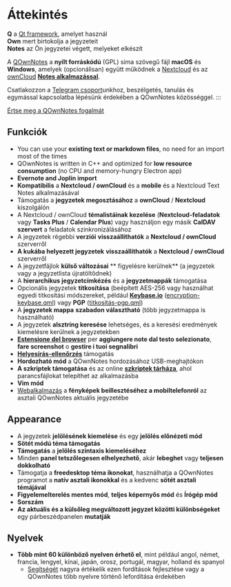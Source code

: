 # Áttekintés

<template>
<v-carousel cycle show-arrows-on-hover>
  <v-carousel-item>
    <img src="/screenshots/screenshot.png" alt="QOwnNotes képernyőkép" />
    <div class="sheet">
      Szerkesztheti jegyzeteit kiemeléssel, színes címkékkel és almappákkal
    </div>
  </v-carousel-item>
  <v-carousel-item>
    <img src="/screenshots/screenshot-minimal.png" alt="Minimális nézet" />
    <div class="sheet">
      Minimális alapértelmezett felhasználói felület, amely még jobban lehúzható
    </div>
  </v-carousel-item>
  <v-carousel-item>
    <img src="/screenshots/screenshot-vertical.png" alt="Függőleges nézet" />
    <div class="sheet">
      Tekintse meg a jegyzeteket függőleges jelölési nézetben a panelek mozgatásával
    </div>
  </v-carousel-item>
  <v-carousel-item>
    <img src="/screenshots/screenshot-portable-mode.png" alt="Hordozható üzemmód" />
    <div class="sheet">
      Hordozható mód USB-meghajtókhoz
    </div>
  </v-carousel-item>
  <v-carousel-item>
    <img src="/screenshots/screenshot-1col.png" alt="Egy oszlop" />
    <div class="sheet">
      Minden panel elhelyezhető, ahová csak szeretné
    </div>
  </v-carousel-item>
  <v-carousel-item>
    <img src="/screenshots/screenshot-darkmode.png" alt="screenshot darkmode" />
    <div class="sheet">
      Sötét stílus
    </div>
  </v-carousel-item>
  <v-carousel-item>
    <img src="/screenshots/screenshot-distraction-free-mode.png" alt="screenshot-distraction-free-mode" />
    <div class="sheet">
      Figyelemelterelésmentes mód
    </div>
  </v-carousel-item>
  <v-carousel-item>
    <img src="/screenshots/screenshot-encrypted-note-decrypted.png" alt="Jegyzet titkosítása" />
    <div class="sheet">
      Opcionális AES jegyzet titkosítás (szkriptelhető is)
    </div>
  </v-carousel-item>
  <v-carousel-item>
    <img src="/screenshots/screenshot-encrypted-note.png" alt="Titkosított jegyzet" />
    <div class="sheet">
      A titkosított jegyzetek továbbra is szövegek
    </div>
  </v-carousel-item>
  <v-carousel-item>
    <img src="/screenshots/screenshot-diff.png" alt="screenshot diff" />
    <div class="sheet">
      Mutassa meg a különbséget a jegyzetek között, amikor azokat külsőleg módosították
    </div>
  </v-carousel-item>
  <v-carousel-item>
    <img src="/screenshots/screenshot-export-print.png" alt="screenshot-export-print" />
    <div class="sheet">
      Megjegyzés: PDF export és nyomtatás
    </div>
  </v-carousel-item>
  <v-carousel-item>
    <img src="/screenshots/screenshot-freedesktop-theme.png" alt="screenshot-freedesktop-theme" />
    <div class="sheet">
      Icons via Freedesktop theme
    </div>
  </v-carousel-item>
  <v-carousel-item>
    <img src="/screenshots/screenshot-other-workspace.png" alt="screenshot-other-workspace" />
    <div class="sheet">
      Különböző munkaterületei lehetnek
    </div>
  </v-carousel-item>
  <v-carousel-item>
    <img src="/screenshots/screenshot-qml.png" alt="screenshot-qml" />
    <div class="sheet">
      Scriptable
    </div>
  </v-carousel-item>
  <v-carousel-item>
    <img src="/screenshots/screenshot-russian.png" alt="screenshot-russian" />
    <div class="sheet">
      Sok nyelvre van lefordítva
    </div>
  </v-carousel-item>
  <v-carousel-item>
    <img src="/screenshots/screenshot-search-in-all-notes.png" alt="screenshot-search-in-all-notes" />
    <div class="sheet">
      Keresés az összes jegyzet között
    </div>
  </v-carousel-item>
  <v-carousel-item>
    <img src="/screenshots/screenshot-search-in-current-note.png" alt="screenshot-search-in-current-note" />
    <div class="sheet">
      Search in the current note
    </div>
  </v-carousel-item>
  <v-carousel-item>
    <img src="/screenshots/screenshot-settings-note-folders.png" alt="screenshot-settings-note-folders" />
    <div class="sheet">
      Able to use multiple note folders
    </div>
  </v-carousel-item>
  <v-carousel-item>
    <img src="/screenshots/screenshot-todo.png" alt="screenshot-todo" />
    <div class="sheet">
      Manage your Todo lists via CalDAV
    </div>
  </v-carousel-item>
  <v-carousel-item>
    <img src="/screenshots/screenshot-trash.png" alt="screenshot-trash" />
    <div class="sheet">
      Kukázott jegyzetek kezelése a Nextcloud szerveren
    </div>
  </v-carousel-item>
  <v-carousel-item>
    <img src="/screenshots/screenshot-versioning.png" alt="screenshot-versioning" />
    <div class="sheet">
      A jegyzet verzióinak kezelése a Nextcloud szerveren
    </div>
  </v-carousel-item>
</v-carousel>
</template>

<v-divider />

**Q** a [Qt framework](https://www.qt.io/), amelyet használ  
**Own** mert birtokolja a jegyzeteit   
**Notes** az Ön jegyzetei végett, melyeket elkészít

<v-divider />

A [QOwnNotes](https://www.qownnotes.org/) a **nyílt forráskódú** (GPL) sima szövegű fájl **macOS** és **Windows**, amelyek (opcionálisan) együtt működnek a [Nextcloud](https://nextcloud.com/) és az [ownCloud](https://owncloud.org/) [**Notes alkalmazással**](https://github.com/nextcloud/notes).

Csatlakozzon a [Telegram csoport](https://t.me/QOwnNotes)unkhoz, beszélgetés, tanulás és egymással kapcsolatba lépésünk érdekében a QOwnNotes közösséggel.
:::

[Értse meg a QOwnNotes fogalmát](concept.md)

## Funkciók
- You can use your **existing text or markdown files**, no need for an import most of the times
- QOwnNotes is written in C++ and optimized for **low resource consumption** (no CPU and memory-hungry Electron app)
- **Evernote and Joplin import**
- **Kompatibilis** a **Nextcloud / ownCloud** és a **mobile** és a Nextcloud Text Notes alkalmazásával
- Támogatás a **jegyzetek megosztásához** a **ownCloud** / **Nextcloud** kiszolgálón
- A Nextcloud / ownCloud **témalistáinak kezelése** (**Nextcloud-feladatok** vagy **Tasks Plus** / **Calendar Plus**) vagy használjon egy másik **CalDAV szervert** a feladatok szinkronizálásához
- A jegyzetek régebbi **verziói** **visszaállíthatók** a **Nextcloud / ownCloud** szerverről
- **A kukába helyezett jegyzetek** **visszaállíthatók** a **Nextcloud / ownCloud** szerverről
- A jegyzetfájlok **külső változásai** ** figyelésre kerülnek** (a jegyzetek vagy a jegyzetlista újratöltődnek)
- A **hierarchikus jegyzetcímkézés** és a **jegyzetmappák** támogatása
- Opcionális jegyzetek **titkosítása** (beépített AES-256 vagy használhat egyedi titkosítási módszereket, például **[Keybase.io](https://keybase.io/)** ([encryption-keybase.qml](https://github.com/pbek/QOwnNotes/blob/develop/doc/scripting/encryption-keybase.qml)) vagy **PGP** ([titkosítás-pgp.qml](https://github.com/pbek/QOwnNotes/blob/develop/doc/scripting/encryption-pgp.qml))
- A **jegyzetek mappa** **szabadon választható** (több jegyzetmappa is használható)
- A jegyzetek **alsztring keresése** lehetséges, és a keresési eredmények kiemelésre kerülnek a jegyzetekben
- [**Estensione del browser**](browser-extension.md) per **aggiungere note dal testo selezionato**, **fare screenshot** o **gestire i tuoi segnalibri**
- [**Helyesírás-ellenőrzés**](../editor/spellchecking.md) támogatás
- **Hordozható mód** a QOwnNotes hordozásához USB-meghajtókon
- **A szkriptek támogatása** és az online [**szkriptek tárháza**](https://github.com/qownnotes/scripts), ahol parancsfájlokat telepíthet az alkalmazásba
- **Vim mód**
- [Webalkalmazás](web-app.md) a **fényképek beillesztéséhez a mobiltelefonról** az asztali QOwnNotes aktuális jegyzetébe


## Appearance
- A jegyzetek **jelölésének kiemelése** és egy **jelölés előnézeti mód**
- **Sötét módú téma támogatás**
- **Támogatás** a **jelölés szintaxis kiemeléséhez**
- Minden **panel tetszőlegesen elhelyezhető**, akár **lebeghet** vagy **teljesen dokkolható**
- Támogatja a **freedesktop téma ikonokat**, használhatja a QOwnNotes programot a **natív asztali ikonokkal** és a kedvenc **sötét asztali témájával**
- **Figyelemelterelés mentes mód**, **teljes képernyős mód** és **Írógép mód**
- **Sorszám**
- **Az aktuális és a külsőleg megváltozott jegyzet közötti különbségeket** egy párbeszédpanelen **mutatják**

## Nyelvek
- **Több mint 60 különböző nyelven érhető el**, mint például angol, német, francia, lengyel, kínai, japán, orosz, portugál, magyar, holland és spanyol
  - [Segítségét](../contributing/translation.md) nagyra értékelik ezen fordítások fejlesztése vagy a QOwnNotes több nyelvre történő lefordítása érdekében

<style>
.sheet {
  position: absolute;
  bottom: 50px;
  background-color: rgba(0,0,0, 0.5);
  color: white;
  text-align: center;
  display: flex;
  align-items:center;
  justify-content:center;
  height: 50px;
  width: 100%;
}

.v-window__next {
  right: 0;
}

@media (max-width: 500px) {
  .v-carousel {
    height: 400px!important;
  }
}

@media (max-width: 350px) {
  .v-carousel {
    height: 250px!important;
  }
}

@media (max-width: 200px) {
  .v-carousel {
    height: 150px!important;
  }
}
</style>
